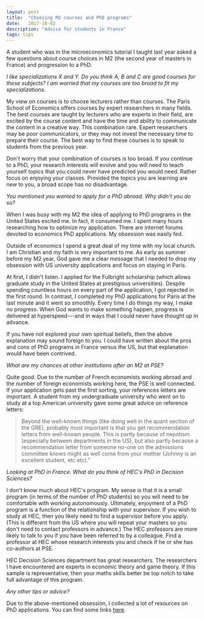 ```yaml
---
layout: post
title:  "Choosing M2 courses and PhD programs"
date:   2017-10-02
description: "Advice for students in France"
tags: tips
---
```


A student who was in the microeconomics tutorial I taught last year asked a few questions about course choices in M2 (the second year of masters in France) and progression to a PhD.

*I like specializations X and Y. Do you think A, B and C are good courses for these subjects? I am worried that my courses are too broad to fit my specializations.*

My view on courses is to choose lecturers rather than courses. The Paris School of Economics offers courses by expert researchers in many fields. The best courses are taught by lecturers who are experts in their field, are excited by the course content and have the time and ability to communicate the content in a creative way. This combination rare. Expert researchers may be poor communicators, or they may not invest the necessary time to prepare their course. The best way to find these courses is to speak to students from the previous year.

Don't worry that your combination of courses is too broad. If you continue to a PhD, your research interests will evolve and you will need to teach yourself topics that you could never have predicted you would need. Rather focus on enjoying your classes. Provided the topics you are learning are new to you, a broad scope has no disadvantage.

*You mentioned you wanted to apply for a PhD abroad. Why didn't you do so?*

When I was busy with my M2 the idea of applying to PhD programs in the United States excited me. In fact, it consumed me. I spent many hours researching how to optimize my application. There are internet forums devoted to economics PhD applications. My obsession was easily fed.

Outside of economics I spend a great deal of my time with my local church. I am Christian and my faith is very important to me. As early as summer before my M2 year, God gave me a clear message that I needed to drop my obsession with US university applications and focus on staying in Paris.

At first, I didn't listen. I applied for the Fulbright scholarship (which allows graduate study in the United States at prestigious universities). Despite spending countless hours on every part of the application, I got rejected in the first round. In contrast, I completed my PhD applications for Paris at the last minute and it went so smoothly. Every time I do things my way, I make no progress. When God wants to make something happen, progress is delivered at hyperspeed---and in ways that I could never have thought up in advance.

If you have not explored your own spiritual beliefs, then the above explanation may sound foreign to you. I could have written about the pros and cons of PhD programs in France versus the US, but that explanation would have been contrived.

*What are my chances at other institutions after an M2 at PSE?*

Quite good. Due to the number of French economists working abroad and the number of foreign economists working here, the PSE is well connected. If your application gets past the first sorting, your references letters are important. A student from my undergraduate university who went on to study at a top American university gave some great advice on reference letters:
>Beyond the well-known things (like doing well in the quant section of the GRE), probably most important is that you get recommendation letters from well-known people. This is partly because of nepotism (especially between departments in the US), but also partly because a recommendation letter from someone no-one on the admissions committee knows might as well come from your mother (Johnny is an excellent student, etc etc)."

*Looking at PhD in France. What do you think of HEC's PhD in Decision Sciences?*

I don't know much about HEC's program. My sense is that it is a small program (in terms of the number of PhD students) so you will need to be comfortable with working autonomously. Ultimately, enjoyment of a PhD program is a function of the relationship with your supervisor. If you wish to study at HEC, then you likely need to find a supervisor before you apply. (This is different from the US where you will repeat your masters so you don't need to contact professors in advance.) The HEC professors are more likely to talk to you if you have been referred to by a colleague. Find a professor at HEC whose research interests you and check if he or she has co-authors at PSE.

HEC Decision Sciences department has great researchers. The researchers I have encountered are experts in economic theory and game theory. If this sample is representative, then your maths skills better be top notch to take full advantage of this program.

*Any other tips or advice?*

Due to the above-mentioned obsession, I collected a lot of resources on PhD applications. You can find some links [here](https://www.matthewolckers.com/links/).
